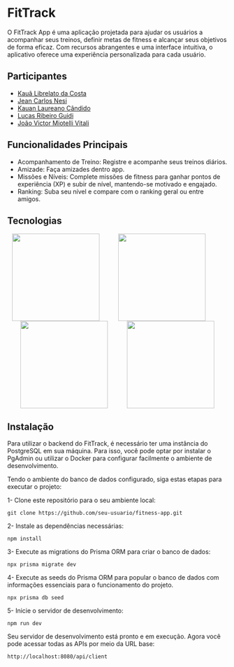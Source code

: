 # FitTrack

O FitTrack App é uma aplicação projetada para ajudar os usuários a acompanhar seus treinos, definir metas de fitness e alcançar seus objetivos de forma eficaz. Com recursos abrangentes e uma interface intuitiva, o aplicativo oferece uma experiência personalizada para cada usuário.

## Participantes
- [Kauã Librelato da Costa](https://www.github.com/KauaLibrelato)
- [Jean Carlos Nesi](https://www.github.com/JeanNesi)
- [Kauan Laureano Cândido](https://www.github.com/kauanlc1)
- [Lucas Ribeiro Guidi](https://www.github.com/lucasrguidi)
- [João Victor Miotelli Vitali](https://www.github.com/JoaoMiotelli)

## Funcionalidades Principais

- Acompanhamento de Treino: Registre e acompanhe seus treinos diários.
- Amizade: Faça amizades dentro app.
- Missões e Níveis: Complete missões de fitness para ganhar pontos de experiência (XP) e subir de nível, mantendo-se motivado e engajado.
- Ranking: Suba seu nível e compare com o ranking geral ou entre amigos.

## Tecnologias

<div align="center">
  <img width=200 align="center" src="https://cdn.jsdelivr.net/gh/devicons/devicon@latest/icons/postgresql/postgresql-original.svg" />
  &nbsp;
  &nbsp;
  &nbsp;
  &nbsp;
  &nbsp;
  <img width=200 align="center" src="https://cdn.jsdelivr.net/gh/devicons/devicon@latest/icons/npm/npm-original-wordmark.svg" />
  &nbsp;
  &nbsp;
  &nbsp;
  &nbsp;
  &nbsp;
  <img width=200 align="center" src="https://cdn.jsdelivr.net/gh/devicons/devicon@latest/icons/nodejs/nodejs-plain-wordmark.svg" />
  &nbsp;
  &nbsp;
  &nbsp;
  &nbsp;
  &nbsp;
  <img width=200 align="center" src="https://cdn.jsdelivr.net/gh/devicons/devicon@latest/icons/prisma/prisma-original-wordmark.svg" />     
</div>

## Instalação
Para utilizar o backend do FitTrack, é necessário ter uma instância do PostgreSQL em sua máquina. 
Para isso, você pode optar por instalar o PgAdmin ou utilizar o Docker para configurar facilmente o ambiente de desenvolvimento.

Tendo o ambiente do banco de dados configurado, siga estas etapas para executar o projeto:

1- Clone este repositório para o seu ambiente local:
```
git clone https://github.com/seu-usuario/fitness-app.git
```

2- Instale as dependências necessárias:
```
npm install
```

3- Execute as migrations do Prisma ORM para criar o banco de dados:
```
npx prisma migrate dev
```

4- Execute as seeds do Prisma ORM para popular o banco de dados com informações essenciais para o funcionamento do projeto.
```
npx prisma db seed
```

5- Inicie o servidor de desenvolvimento:
```
npm run dev
```

Seu servidor de desenvolvimento está pronto e em execução. Agora você pode acessar todas as APIs por meio da URL base:
```
http://localhost:8080/api/client
```

